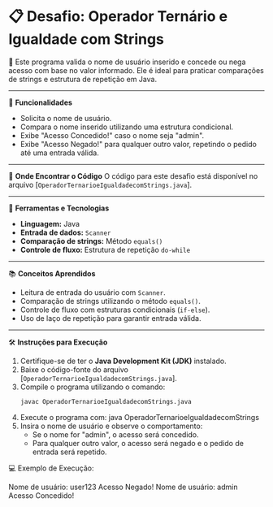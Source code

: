 # 📋 Desafio: Operador Ternário e Igualdade com Strings

📝 Este programa valida o nome de usuário inserido e concede ou nega acesso com base no valor informado. Ele é ideal para praticar comparações de strings e estrutura de repetição em Java.

---

🧩 **Funcionalidades**
- Solicita o nome de usuário.
- Compara o nome inserido utilizando uma estrutura condicional.
- Exibe "Acesso Concedido!" caso o nome seja "admin".
- Exibe "Acesso Negado!" para qualquer outro valor, repetindo o pedido até uma entrada válida.

---

📂 **Onde Encontrar o Código**
O código para este desafio está disponível no arquivo [`OperadorTernarioeIgualdadecomStrings.java`].

---

🔧 **Ferramentas e Tecnologias**
- **Linguagem:** Java
- **Entrada de dados:** `Scanner`
- **Comparação de strings:** Método `equals()`
- **Controle de fluxo:** Estrutura de repetição `do-while`

---

📚 **Conceitos Aprendidos**
- Leitura de entrada do usuário com `Scanner`.
- Comparação de strings utilizando o método `equals()`.
- Controle de fluxo com estruturas condicionais (`if-else`).
- Uso de laço de repetição para garantir entrada válida.

---

🛠️ **Instruções para Execução**
1. Certifique-se de ter o **Java Development Kit (JDK)** instalado.
2. Baixe o código-fonte do arquivo [`OperadorTernarioeIgualdadecomStrings.java`].
3. Compile o programa utilizando o comando:
   ```bash
   javac OperadorTernarioeIgualdadecomStrings.java
4. Execute o programa com:
   java OperadorTernarioeIgualdadecomStrings
5. Insira o nome de usuário e observe o comportamento:
    * Se o nome for "admin", o acesso será concedido.
    * Para qualquer outro valor, o acesso será negado e o pedido de entrada será repetido.

💻 Exemplo de Execução:

Nome de usuário: user123
Acesso Negado!
Nome de usuário: admin
Acesso Concedido!


